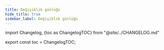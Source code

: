 ```yaml
---
title: Değişiklik günlüğü
hide_title: true
sidebar_label: Değişiklik günlüğü
---
```


import Changelog, {toc as ChangelogTOC} from "@site/../CHANGELOG.md"

<Changelog />

export const toc = ChangelogTOC;
